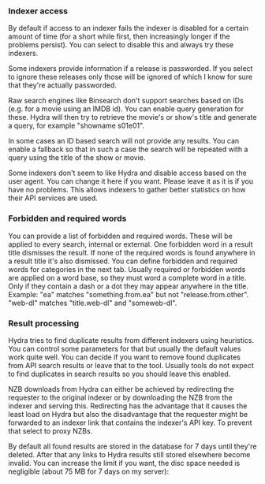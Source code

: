 ### Indexer access
By default if access to an indexer fails the indexer is disabled for a certain amount of time (for a short while first, then 
increasingly longer if the problems persist). You can select to disable this and always try these indexers.

Some indexers provide information if a release is passworded. If you select to ignore these releases only those will be ignored 
of which I know for sure that they're actually passworded.

Raw search engines like Binsearch don't support searches based on IDs (e.g. for a movie using an IMDB id). You can enable query
generation for these. Hydra will then try to retrieve the movie's or show's title and generate a query, for example "showname s01e01".
 
In some cases an ID based search will not provide any results. You can enable a fallback so that in such a case the search will be 
repeated with a query using the title of the show or movie.  
 
Some indexers don't seem to like Hydra and disable access based on the user agent. You can change it here if you want. Please leave 
it as it is if you have no problems. This allows indexers to gather better statistics on how their API services are used.

### Forbidden and required words
You can provide a list of forbidden and required words. These will be applied to every search, internal or external. One forbidden 
word in a result title dismisses the result. If none of the required words is found anywhere in a result title it's also dismissed. 
You can define forbidden and required words for categories in the next tab.
Usually required or forbidden words are applied on a word base, so they must word a complete word in a title. Only if they contain a 
dash or a dot they may appear anywhere in the title. Example: "ea" matches "something.from.ea" but not "release.from.other". "web-dl" 
matches "title.web-dl" and "someweb-dl".

### Result processing
Hydra tries to find duplicate results from different indexers using heuristics. You can control some parameters for that but usually 
the default values work quite well. You can decide if you want to remove found duplicates from API search results or leave that to the 
tool. Usually tools do not expect to find duplicates in search results so you should leave this enabled.
 
NZB downloads from Hydra can either be achieved by redirecting the requester to the original indexer or by downloading the NZB from the 
indexer and serving this. Redirecting has the advantage that it causes the least load on Hydra but also the disadvantage that the requester 
might be forwarded to an indexer link that contains the indexer's API key. To prevent that select to proxy NZBs.

By default all found results are stored in the database for 7 days until they're deleted. After that any links to Hydra results still 
stored elsewhere become invalid. You can increase the limit if you want, the disc space needed is negligible (about 75 MB for 7 days on 
my server):
